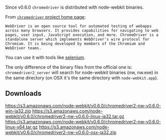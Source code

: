 Since v0.6.0 `chromedriver` is distributed with node-webkit binaries.

From [`chromedriver` project home page](http://code.google.com/p/chromedriver/):
````
WebDriver is an open source tool for automated testing of webapps across many browsers. It provides capabilities for navigating to web pages, user input, JavaScript execution, and more. ChromeDriver is a standalone server which implements WebDriver's wire protocol for Chromium. It is being developed by members of the Chromium and WebDriver teams. 
````
You can use it with tools like [selenium](http://docs.seleniumhq.org/).

The only difference of the binary files from the official one is: `chromedriver2_server` will search for node-webkit binaries (nw, nw.exe) in the same directory (on OSX it's the same directory with `node-webkit.app`).

## Downloads
https://s3.amazonaws.com/node-webkit/v0.6.0/chromedriver2-nw-v0.6.0-win-ia32.zip
https://s3.amazonaws.com/node-webkit/v0.6.0/chromedriver2-nw-v0.6.0-linux-ia32.tar.gz
https://s3.amazonaws.com/node-webkit/v0.6.0/chromedriver2-nw-v0.6.0-linux-x64.tar.gz
https://s3.amazonaws.com/node-webkit/v0.6.0/chromedriver2-nw-v0.6.0-osx-ia32.zip
